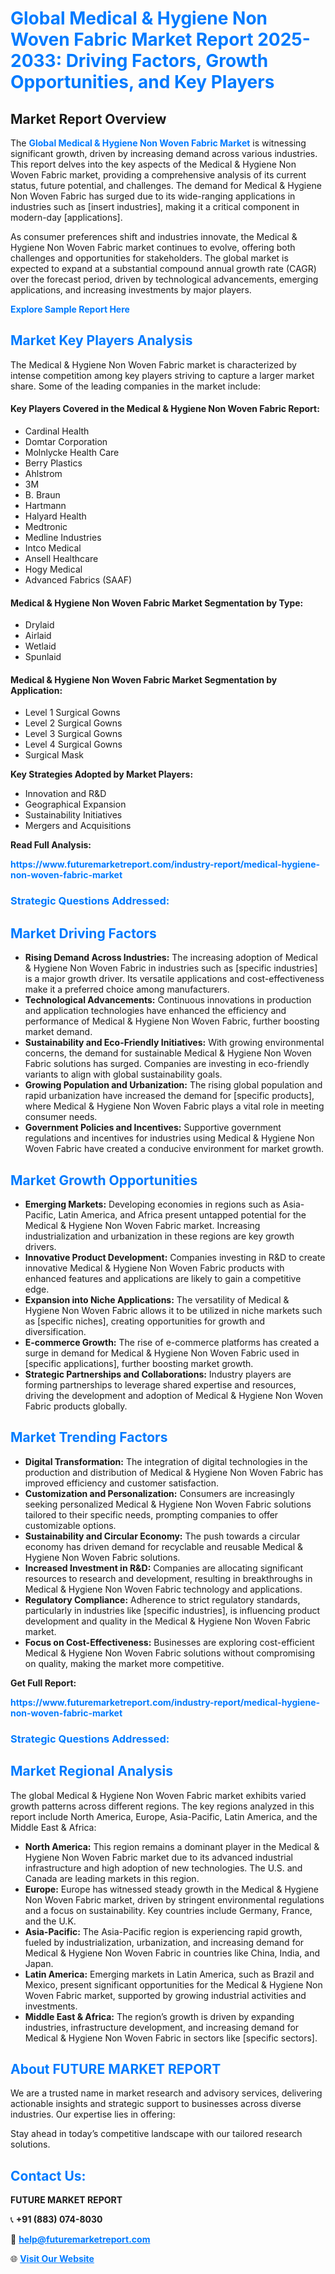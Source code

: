 <h1 style="color: #007BFF;">Global Medical & Hygiene Non Woven Fabric Market Report 2025-2033: Driving Factors, Growth Opportunities, and Key Players</h1>

<section id="overview">
<h2>Market Report Overview</h2>
<p>The <a href="https://www.futuremarketreport.com/industry-report/medical-hygiene-non-woven-fabric-market" style="color: #007BFF; text-decoration: none;"><strong>Global Medical & Hygiene Non Woven Fabric Market</strong></a> is witnessing significant growth, driven by increasing demand across various industries. This report delves into the key aspects of the Medical & Hygiene Non Woven Fabric market, providing a comprehensive analysis of its current status, future potential, and challenges. The demand for Medical & Hygiene Non Woven Fabric has surged due to its wide-ranging applications in industries such as [insert industries], making it a critical component in modern-day [applications].</p>
<p>As consumer preferences shift and industries innovate, the Medical & Hygiene Non Woven Fabric market continues to evolve, offering both challenges and opportunities for stakeholders. The global market is expected to expand at a substantial compound annual growth rate (CAGR) over the forecast period, driven by technological advancements, emerging applications, and increasing investments by major players.</p>
</section>

<section id="overview">
<p><a href="https://www.futuremarketreport.com/request-sample/reportId=79734" style="color: #007BFF; text-decoration: none;"><strong>Explore Sample Report Here</strong></a></p>
</section>

<section id="key-players">
<h2 style="color: #007BFF;">Market Key Players Analysis</h2>
<p>The Medical & Hygiene Non Woven Fabric market is characterized by intense competition among key players striving to capture a larger market share. Some of the leading companies in the market include:</p>
<h4>Key Players Covered in the Medical & Hygiene Non Woven Fabric Report:</h4>
<ul><li>Cardinal Health</li><li>Domtar Corporation</li><li>Molnlycke Health Care</li><li>Berry Plastics</li><li>Ahlstrom</li><li>3M</li><li>B. Braun</li><li>Hartmann</li><li>Halyard Health</li><li>Medtronic</li><li>Medline Industries</li><li>Intco Medical</li><li>Ansell Healthcare</li><li>Hogy Medical</li><li>Advanced Fabrics (SAAF)</li></ul>
<h4>Medical & Hygiene Non Woven Fabric Market Segmentation by Type:</h4>
<ul><li>Drylaid</li><li>Airlaid</li><li>Wetlaid</li><li>Spunlaid</li></ul>

<h4>Medical & Hygiene Non Woven Fabric Market Segmentation by Application:</h4>
<ul><li>Level 1 Surgical Gowns</li><li>Level 2 Surgical Gowns</li><li>Level 3 Surgical Gowns</li><li>Level 4 Surgical Gowns</li><li>Surgical Mask</li></ul>
<p><strong>Key Strategies Adopted by Market Players:</strong></p>
<ul>
<li>Innovation and R&D</li>
<li>Geographical Expansion</li>
<li>Sustainability Initiatives</li>
<li>Mergers and Acquisitions</li>
</ul>
</section>

<section>
<p><strong>Read Full Analysis: </strong></p><a href="https://www.futuremarketreport.com/industry-report/medical-hygiene-non-woven-fabric-market" style="color: #007BFF; text-decoration: none;"><strong>https://www.futuremarketreport.com/industry-report/medical-hygiene-non-woven-fabric-market</strong></a>
<h3 style="color: #007BFF;">Strategic Questions Addressed:</h3>
</section>

<section id="driving-factors">
<h2 style="color: #007BFF;">Market Driving Factors</h2>
<ul>
<li><strong>Rising Demand Across Industries:</strong> The increasing adoption of Medical & Hygiene Non Woven Fabric in industries such as [specific industries] is a major growth driver. Its versatile applications and cost-effectiveness make it a preferred choice among manufacturers.</li>
<li><strong>Technological Advancements:</strong> Continuous innovations in production and application technologies have enhanced the efficiency and performance of Medical & Hygiene Non Woven Fabric, further boosting market demand.</li>
<li><strong>Sustainability and Eco-Friendly Initiatives:</strong> With growing environmental concerns, the demand for sustainable Medical & Hygiene Non Woven Fabric solutions has surged. Companies are investing in eco-friendly variants to align with global sustainability goals.</li>
<li><strong>Growing Population and Urbanization:</strong> The rising global population and rapid urbanization have increased the demand for [specific products], where Medical & Hygiene Non Woven Fabric plays a vital role in meeting consumer needs.</li>
<li><strong>Government Policies and Incentives:</strong> Supportive government regulations and incentives for industries using Medical & Hygiene Non Woven Fabric have created a conducive environment for market growth.</li>
</ul>
</section>

<section id="growth-opportunities">
<h2 style="color: #007BFF;">Market Growth Opportunities</h2>
<ul>
<li><strong>Emerging Markets:</strong> Developing economies in regions such as Asia-Pacific, Latin America, and Africa present untapped potential for the Medical & Hygiene Non Woven Fabric market. Increasing industrialization and urbanization in these regions are key growth drivers.</li>
<li><strong>Innovative Product Development:</strong> Companies investing in R&D to create innovative Medical & Hygiene Non Woven Fabric products with enhanced features and applications are likely to gain a competitive edge.</li>
<li><strong>Expansion into Niche Applications:</strong> The versatility of Medical & Hygiene Non Woven Fabric allows it to be utilized in niche markets such as [specific niches], creating opportunities for growth and diversification.</li>
<li><strong>E-commerce Growth:</strong> The rise of e-commerce platforms has created a surge in demand for Medical & Hygiene Non Woven Fabric used in [specific applications], further boosting market growth.</li>
<li><strong>Strategic Partnerships and Collaborations:</strong> Industry players are forming partnerships to leverage shared expertise and resources, driving the development and adoption of Medical & Hygiene Non Woven Fabric products globally.</li>
</ul>
</section>

<section id="trending-factors">
<h2 style="color: #007BFF;">Market Trending Factors</h2>
<ul>
<li><strong>Digital Transformation:</strong> The integration of digital technologies in the production and distribution of Medical & Hygiene Non Woven Fabric has improved efficiency and customer satisfaction.</li>
<li><strong>Customization and Personalization:</strong> Consumers are increasingly seeking personalized Medical & Hygiene Non Woven Fabric solutions tailored to their specific needs, prompting companies to offer customizable options.</li>
<li><strong>Sustainability and Circular Economy:</strong> The push towards a circular economy has driven demand for recyclable and reusable Medical & Hygiene Non Woven Fabric solutions.</li>
<li><strong>Increased Investment in R&D:</strong> Companies are allocating significant resources to research and development, resulting in breakthroughs in Medical & Hygiene Non Woven Fabric technology and applications.</li>
<li><strong>Regulatory Compliance:</strong> Adherence to strict regulatory standards, particularly in industries like [specific industries], is influencing product development and quality in the Medical & Hygiene Non Woven Fabric market.</li>
<li><strong>Focus on Cost-Effectiveness:</strong> Businesses are exploring cost-efficient Medical & Hygiene Non Woven Fabric solutions without compromising on quality, making the market more competitive.</li>
</ul>
</section>

<section>
<p><strong>Get Full Report: </strong></p><a href="https://www.futuremarketreport.com/industry-report/medical-hygiene-non-woven-fabric-market" style="color: #007BFF; text-decoration: none;"><strong>https://www.futuremarketreport.com/industry-report/medical-hygiene-non-woven-fabric-market</strong></a>
<h3 style="color: #007BFF;">Strategic Questions Addressed:</h3>
</section>


<section id="regional-analysis">
<h2 style="color: #007BFF;">Market Regional Analysis</h2>
<p>The global Medical & Hygiene Non Woven Fabric market exhibits varied growth patterns across different regions. The key regions analyzed in this report include North America, Europe, Asia-Pacific, Latin America, and the Middle East & Africa:</p>
<ul>
<li><strong>North America:</strong> This region remains a dominant player in the Medical & Hygiene Non Woven Fabric market due to its advanced industrial infrastructure and high adoption of new technologies. The U.S. and Canada are leading markets in this region.</li>
<li><strong>Europe:</strong> Europe has witnessed steady growth in the Medical & Hygiene Non Woven Fabric market, driven by stringent environmental regulations and a focus on sustainability. Key countries include Germany, France, and the U.K.</li>
<li><strong>Asia-Pacific:</strong> The Asia-Pacific region is experiencing rapid growth, fueled by industrialization, urbanization, and increasing demand for Medical & Hygiene Non Woven Fabric in countries like China, India, and Japan.</li>
<li><strong>Latin America:</strong> Emerging markets in Latin America, such as Brazil and Mexico, present significant opportunities for the Medical & Hygiene Non Woven Fabric market, supported by growing industrial activities and investments.</li>
<li><strong>Middle East & Africa:</strong> The region’s growth is driven by expanding industries, infrastructure development, and increasing demand for Medical & Hygiene Non Woven Fabric in sectors like [specific sectors].</li>
</ul>
</section>

<footer>
<h2 style="color: #007BFF;">About FUTURE MARKET REPORT</h2>
<p>We are a trusted name in market research and advisory services, delivering actionable insights and strategic support to businesses across diverse industries. Our expertise lies in offering:</p>

<p>Stay ahead in today’s competitive landscape with our tailored research solutions.</p>

<h2 style="color: #007BFF;">Contact Us:</h2>
<p><strong>FUTURE MARKET REPORT</strong></p>
<p>📞 <strong>+91 (883) 074-8030</strong></p>
<p>📧 <strong><a href="mailto:help@futuremarketreport.com" style="color: #007BFF;">help@futuremarketreport.com</a></strong></p>
<p>🌐 <strong><a href="https://www.futuremarketreport.com/" style="color: #007BFF;">Visit Our Website</a></strong></p>
</footer>
